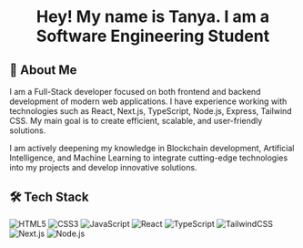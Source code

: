 <h1 align="center">Hey! My name is Tanya. I am a Software Engineering Student</h1>

## 💫 About Me
I am a Full-Stack developer focused on both frontend and backend development of modern web applications. I have experience working with technologies such as React, Next.js, TypeScript, Node.js, Express, Tailwind CSS. My main goal is to create efficient, scalable, and user-friendly solutions.

I am actively deepening my knowledge in Blockchain development, Artificial Intelligence, and Machine Learning to integrate cutting-edge technologies into my projects and develop innovative solutions.

## 🛠 Tech Stack
![HTML5](https://img.shields.io/badge/-HTML5-E34F26?style=flat&logo=html5&logoColor=white) ![CSS3](https://img.shields.io/badge/-CSS3-1572B6?style=flat&logo=css3&logoColor=white) ![JavaScript](https://img.shields.io/badge/-JavaScript-F7DF1E?style=flat&logo=javascript&logoColor=black) ![React](https://img.shields.io/badge/-React-61DAFB?style=flat&logo=react) ![TypeScript](https://img.shields.io/badge/-TypeScript-3178C6?style=flat&logo=typescript) ![TailwindCSS](https://img.shields.io/badge/-TailwindCSS-38B2AC?style=flat&logo=tailwindcss) ![Next.js](https://img.shields.io/badge/-Next.js-000000?style=flat&logo=next.js&logoColor=white) ![Node.js](https://img.shields.io/badge/-Node.js-339933?style=flat&logo=node.js&logoColor=white)
